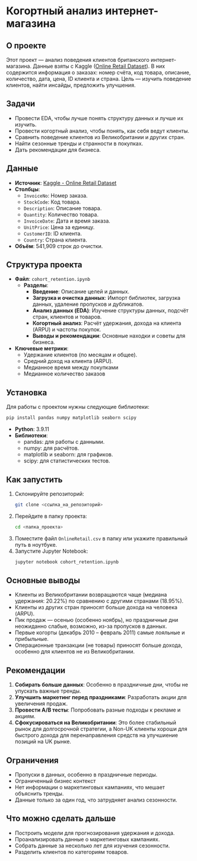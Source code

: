 # Когортный анализ интернет-магазина

## О проекте
Этот проект — анализ поведения клиентов британского интернет-магазина. Данные взяты с Kaggle ([Online Retail Dataset](https://www.kaggle.com/datasets/vijayuv/onlineretail/data)). В них содержится информация о заказах: номер счёта, код товара, описание, количество, дата, цена, ID клиента и страна. Цель — изучить поведение клиентов, найти инсайды, предложить улучшения.

## Задачи
- Провести EDA, чтобы лучше понять структуру данных и лучше их изучить.
- Провести когортный анализ, чтобы понять, как себя ведут клиенты.
- Сравнить поведение клиентов из Великобритании и других стран.
- Найти сезонные тренды и странности в покупках.
- Дать рекомендации для бизнеса.

## Данные
- **Источник**: [Kaggle - Online Retail Dataset](https://www.kaggle.com/datasets/vijayuv/onlineretail/data)
- **Столбцы**:
  - `InvoiceNo`: Номер заказа.
  - `StockCode`: Код товара.
  - `Description`: Описание товара.
  - `Quantity`: Количество товара.
  - `InvoiceDate`: Дата и время заказа.
  - `UnitPrice`: Цена за единицу.
  - `CustomerID`: ID клиента.
  - `Country`: Страна клиента.
- **Объём**: 541,909 строк до очистки.

## Структура проекта
- **Файл**: `cohort_retention.ipynb`
  - **Разделы**:
    - **Введение**: Описание целей и данных.
    - **Загрузка и очистка данных**: Импорт библиотек, загрузка данных, удаление пропусков и дубликатов.
    - **Анализ данных (EDA)**: Изучение структуры данных, подсчёт стран, клиентов и товаров.
    - **Когортный анализ**: Расчёт удержания, дохода на клиента (ARPU) и частоты покупок.
    - **Выводы и рекомендации**: Основные находки и советы для бизнеса.
- **Ключевые метрики**:
  - Удержание клиентов (по месяцам и общее).
  - Средний доход на клиента (ARPU).
  - Медианное время между покупками
  - Медианное количество заказов

## Установка
Для работы с проектом нужны следующие библиотеки:
```bash
pip install pandas numpy matplotlib seaborn scipy
```
- **Python**: 3.9.11
- **Библиотеки**:
  - pandas: для работы с данными.
  - numpy: для расчётов.
  - matplotlib и seaborn: для графиков.
  - scipy: для статистических тестов.

## Как запустить
1. Склонируйте репозиторий:
   ```bash
   git clone <ссылка_на_репозиторий>
   ```
2. Перейдите в папку проекта:
   ```bash
   cd <папка_проекта>
   ```
3. Поместите файл `OnlineRetail.csv` в папку или укажите правильный путь в ноутбуке.
4. Запустите Jupyter Notebook:
   ```bash
   jupyter notebook cohort_retention.ipynb
   ```

## Основные выводы
- Клиенты из Великобритании возвращаются чаще (медиана удержания: 20.22%) по сравнению с другими странами (18.95%).
- Клиенты из других стран приносят больше дохода на человека (ARPU).
- Пик продаж — осенью (особенно ноябрь), но праздничные дни неожиданно слабые, возможно, из-за пропусков в данных.
- Первые когорты (декабрь 2010 – февраль 2011) самые лояльные и прибыльные.
- Операционные транзакции (не товары) приносят больше дохода, особенно для клиентов не из Великобритании.

## Рекомендации
1. **Собирать больше данных**: Особенно в праздничные дни, чтобы не упускать важные тренды.
2. **Улучшить маркетинг перед праздниками**: Разработать акции для увеличения продаж.
3. **Провести A/B тесты**: Попробовать разные подходы к рекламе и акциям.
4. **Сфокусироваться на Великобритании**: Это более стабильный рынок для долгосрочной стратегии, а Non-UK клиенты хороши для быстрого дохода для перенаправления средств на улучшиение позиций на UK рынке.

## Ограничения
- Пропуски в данных, особенно в праздничные периоды.
- Ограниченный бизнес контекст
- Нет информации о маркетинговых кампаниях, что мешает объяснить тренды.
- Данные только за один год, что затрудняет анализ сезонности.

## Что можно сделать дальше
- Построить модели для прогнозирования удержания и дохода.
- Проанализировать данные о маркетинговых кампаниях.
- Собрать данные за несколько лет для изучения сезонности.
- Разделить клиентов по категориям товаров.

